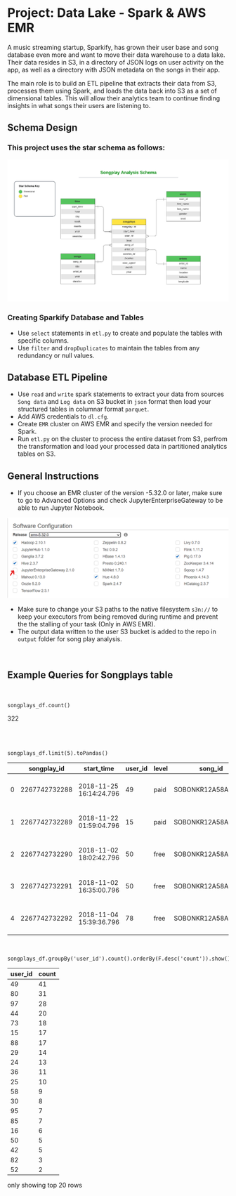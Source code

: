 # Project: Data Lake - Spark & AWS EMR 

A music streaming startup, Sparkify, has grown their user base and song database even more and want to move their data warehouse to a data lake. Their data resides in S3, in a directory of JSON logs on user activity on the app, as well as a directory with JSON metadata on the songs in their app.

The main role is to build an ETL pipeline that extracts their data from S3, processes them using Spark, and loads the data back into S3 as a set of dimensional tables. This will allow their analytics team to continue finding insights in what songs their users are listening to.

## Schema Design

### This project uses the star schema as follows:

![alt text](project_schema.png)

### Creating Sparkify Database and Tables

- Use `select` statements in `etl.py` to create and populate the tables with specific columns.
- Use `filter` and `dropDuplicates` to maintain the tables from any redundancy or null values.


## Database ETL Pipeline
- Use `read` and `write` spark statements to extract your data from sources `Song data` and `Log data` on S3 bucket in `json` format then load your structured tables in columnar format `parquet`.
- Add AWS credentials to `dl.cfg`.
- Create `EMR` cluster on AWS EMR and specify the version needed for Spark.
- Run `etl.py` on the cluster to process the entire dataset from S3, perfrom the transformation and load your processed data in partitioned analytics tables on S3.

## General Instructions
- If you choose an EMR cluster of the version -5.32.0 or later, make sure to go to Advanced Options and check JupyterEnterpriseGateway to be able to run Jupyter Notebook.

![alt text](emr_setup.png)

- Make sure to change your S3 paths to the native filesystem `s3n://` to keep your executors from being removed during runtime and prevent the the stalling of your task (Only in AWS EMR).
- The output data written to the user S3 bucket is added to the repo in `output` folder for song play analysis.

<br>

## Example Queries for Songplays table
<br>

```
songplays_df.count()
```
322

<br>
<br>


```
songplays_df.limit(5).toPandas()
```

| | songplay_id | start_time | user_id | level | song_id | artist_id | session_id | location | user_agent | year | month |
| --- | --- |  --- |  --- |  --- |  --- |  --- |  --- |  --- |  --- |  --- |  --- | 
| 0 | 2267742732288 | 2018-11-25 16:14:24.796 | 49 | paid |	SOBONKR12A58A7A7E0 | AR5E44Z1187B9A1D74 | 923 |	San Francisco-Oakland-Hayward, CA |	Mozilla/5.0 (Windows NT 5.1; rv:31.0) Gecko/20... |	2018 |	11 |
| 1 | 2267742732289 | 2018-11-22 01:59:04.796 | 15 | paid |	SOBONKR12A58A7A7E0 | AR5E44Z1187B9A1D74 | 818 |	Chicago-Naperville-Elgin, IL-IN-WI | "Mozilla/5.0 (X11; Linux x86_64) AppleWebKit/5... | 2018 |	11 |
| 2	| 2267742732290 | 2018-11-02 18:02:42.796 |	50 | free |	SOBONKR12A58A7A7E0 | AR5E44Z1187B9A1D74 | 207 |	New Haven-Milford, CT |	"Mozilla/5.0 (Windows NT 6.3; WOW64) AppleWebK... |	2018 |	11 |
| 3	| 2267742732291 | 2018-11-02 16:35:00.796 |	50 | free |	SOBONKR12A58A7A7E0 | AR5E44Z1187B9A1D74 | 156 |	New Haven-Milford, CT |	"Mozilla/5.0 (Windows NT 6.3; WOW64) AppleWebK... |	2018 |	11 |
| 4 | 2267742732292 | 2018-11-04 15:39:36.796 | 78 | free | SOBONKR12A58A7A7E0 | AR5E44Z1187B9A1D74 | 176 | Indianapolis-Carmel-Anderson, IN | Mozilla/5.0 (Windows NT 6.1; rv:31.0) Gecko/20... | 2018 |	11 |

<br>

```
songplays_df.groupBy('user_id').count().orderBy(F.desc('count')).show()
```


|user_id|count|
|  ---  | --- |
|     49|   41|
|     80|   31|
|     97|   28|
|     44|   20|
|     73|   18|
|     15|   17|
|     88|   17|
|     29|   14|
|     24|   13|
|     36|   11|
|     25|   10|
|     58|    9|
|     30|    8|
|     95|    7|
|     85|    7|
|     16|    6|
|     50|    5|
|     42|    5|
|     82|    3|
|     52|    2|

only showing top 20 rows

